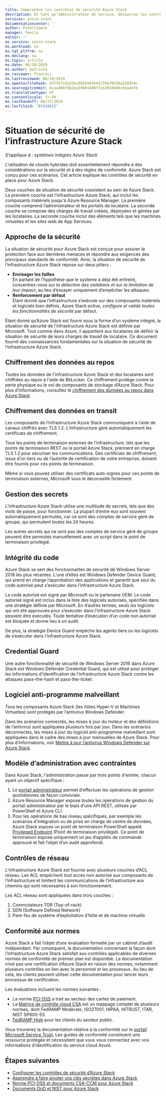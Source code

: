 ```yaml
---
title: Comprendre les contrôles de sécurité Azure Stack
description: En tant qu’administrateur de service, découvrez les contrôles de sécurité appliqués à Azure Stack.
services: azure-stack
documentationcenter: ''
author: PatAltimore
manager: femila
editor: ''
ms.service: azure-stack
ms.workload: na
ms.tgt_pltfrm: na
ms.devlang: na
ms.topic: article
ms.date: 06/10/2019
ms.author: patricka
ms.reviewer: fiseraci
ms.lastreviewed: 06/10/2019
ms.openlocfilehash: 437fb7c62436c0565945b851f0a70550a228d54c
ms.sourcegitcommit: bcaad8b7db2ea596018d973cb29283d8c6daebfb
ms.translationtype: HT
ms.contentlocale: fr-FR
ms.lasthandoff: 06/27/2019
ms.locfileid: "67419521"
---
```

# <a name="azure-stack-infrastructure-security-posture"></a>Situation de sécurité de l’infrastructure Azure Stack

*S’applique à : systèmes intégrés Azure Stack*

L’utilisation de clouds hybrides doit essentiellement répondre à des considérations sur la sécurité et à des règles de conformité. Azure Stack est conçu pour ces scénarios. Cet article explique les contrôles de sécurité en place pour Azure Stack.

Deux couches de situation de sécurité coexistent au sein de Azure Stack. La première couche est l’infrastructure Azure Stack, qui inclut les composants matériels jusqu'à Azure Resource Manager. La première couche comprend l’administrateur et les portails de locataire. La seconde couche se compose des charges de travail créées, déployées et gérées par les locataires. La seconde couche inclut des éléments tels que les machines virtuelles et les sites web de App Services.

## <a name="security-approach"></a>Approche de la sécurité

La situation de sécurité pour Azure Stack est conçue pour assurer la protection face aux dernières menaces et répondre aux exigences des principaux standards de conformité. Ainsi, la situation de sécurité de l’infrastructure Azure Stack repose sur deux piliers :

 - **Envisager les failles**  
En partant de l’hypothèse que le système a déjà été enfreint, concentrez-vous sur *la détection des violations et sur la limitation de leur impact*, au lieu d’essayer uniquement d’empêcher les attaques. 
 - **Renforcement par défaut**  
Étant donné que l’infrastructure s’exécute sur des composants matériels et logiciels bien définis, Azure Stack *active, configure et valide toutes les fonctionnalités de sécurité* par défaut.

Étant donné qu’Azure Stack est fourni sous la forme d’un système intégré, la situation de sécurité de l’infrastructure Azure Stack est définie par Microsoft. Tout comme dans Azure, il appartient aux locataires de définir la situation de sécurité de leurs charges de travail de locataire. Ce document fournit des connaissances fondamentales sur la situation de sécurité de l’infrastructure Azure Stack.

## <a name="data-at-rest-encryption"></a>Chiffrement des données au repos
Toutes les données de l'infrastructure Azure Stack et des locataires sont chiffrées au repos à l'aide de BitLocker. Ce chiffrement protège contre la perte physique ou le vol de composants de stockage d’Azure Stack. Pour plus d’informations, consultez le [chiffrement des données au repos dans Azure Stack](azure-stack-security-bitlocker.md).

## <a name="data-in-transit-encryption"></a>Chiffrement des données en transit
Les composants de l’infrastructure Azure Stack communiquent à l’aide de canaux chiffrés avec TLS 1.2. L’infrastructure gère automatiquement les certificats de chiffrement. 

Tous les points de terminaison externes de l’infrastructure, tels que les points de terminaison REST ou le portail Azure Stack, prennent en charge TLS 1.2 pour sécuriser les communications. Des certificats de chiffrement, issus d’un tiers ou de l’autorité de certification de votre entreprise, doivent être fournis pour ces points de terminaison. 

Même si vous pouvez utiliser des certificats auto-signés pour ces points de terminaison externes, Microsoft vous le déconseille fortement. 

## <a name="secret-management"></a>Gestion des secrets
L’infrastructure Azure Stack utilise une multitude de secrets, tels que des mots de passe, pour fonctionner. La plupart d’entre eux sont souvent automatiquement permutés, car ce sont des comptes de service géré de groupe, qui permutent toutes les 24 heures.

Les autres secrets qui ne sont pas des comptes de service géré de groupe peuvent être permutés manuellement avec un script dans le point de terminaison privilégié.

## <a name="code-integrity"></a>Intégrité du code
Azure Stack se sert des fonctionnalités de sécurité de Windows Server 2016 les plus récentes. L’une d’elles est Windows Defender Device Guard, qui prend en charge l’approbation des applications et garantit que seul du code autorisé peut s’exécuter dans l’infrastructure Azure Stack. 

Le code autorisé est signé par Microsoft ou le partenaire OEM. Le code autorisé signé est inclus dans la liste des logiciels autorisés, spécifiée dans une stratégie définie par Microsoft. En d’autres termes, seuls les logiciels qui ont été approuvés pour s’exécuter dans l’infrastructure Azure Stack peuvent être exécutés. Toute tentative d’exécution d’un code non autorisé est bloquée et donne lieu à un audit.

De plus, la stratégie Device Guard empêche les agents tiers ou les logiciels de s’exécuter dans l’infrastructure Azure Stack.

## <a name="credential-guard"></a>Credential Guard
Une autre fonctionnalité de sécurité de Windows Server 2016 dans Azure Stack est Windows Defender Credential Guard, qui est utilisé pour protéger les informations d’identification de l’infrastructure Azure Stack contre les attaques pass-the-hash et pass-the-ticket.

## <a name="antimalware"></a>Logiciel anti-programme malveillant
Tous les composants Azure Stack (les hôtes Hyper-V et Machines Virtuelles) sont protégés par l’antivirus Windows Defender.

Dans les scénarios connectés, les mises à jour du moteur et des définitions de l’antivirus sont appliquées plusieurs fois par jour. Dans les scénarios déconnectés, les mises à jour du logiciel anti-programme malveillant sont appliquées dans le cadre des mises à jour mensuelles de Azure Stack. Pour plus d’informations, voir [Mettre à jour l’antivirus Windows Defender sur Azure Stack](azure-stack-security-av.md).

## <a name="constrained-administration-model"></a>Modèle d’administration avec contraintes
Dans Azure Stack, l'administration passe par trois points d'entrée, chacun ayant un objectif spécifique : 
1. Le [portail administrateur](azure-stack-manage-portals.md) permet d’effectuer les opérations de gestion quotidiennes de façon conviviale.
2. Azure Resource Manager expose toutes les opérations de gestion du portail administrateur par le biais d’une API REST, utilisée par PowerShell et Azure CLI. 
3. Pour les opérations de bas niveau spécifiques, par exemple les scénarios d’intégration ou de prise en charge de centre de données, Azure Stack expose un point de terminaison PowerShell appelé [Privileged Endpoint](azure-stack-privileged-endpoint.md) (Point de terminaison privilégié). Ce point de terminaison expose uniquement un jeu d’applets de commande approuvé et fait l’objet d’un audit approfondi.

## <a name="network-controls"></a>Contrôles de réseau
L’infrastructure Azure Stack est fournie avec plusieurs couches d’ACL réseau. Les ACL empêchent tout accès non autorisé aux composants de l’infrastructure et limitent les communications de l’infrastructure aux chemins qui sont nécessaires à son fonctionnement. 

Les ACL réseau sont appliquées dans trois couches :
1.  Commutateurs TOR (Top-of-rack)
2.  SDN (Software Defined Network)
3.  Pare-feu de système d’exploitation d’hôte et de machine virtuelle

## <a name="regulatory-compliance"></a>Conformité aux normes

Azure Stack a fait l’objet d’une évaluation formelle par un cabinet d’audit indépendant. Par conséquent, la documentation concernant la façon dont l’infrastructure Azure Stack satisfait aux contrôles applicables de diverses normes de conformité de premier plan est disponible. La documentation n’est pas une certification d’Azure Stack en raison des normes, notamment plusieurs contrôles en lien avec le personnel et les processus. Au lieu de cela, les clients peuvent utiliser cette documentation pour lancer leurs processus de certification.

Les évaluations incluent les normes suivantes :

- La norme [PCI-DSS](https://www.pcisecuritystandards.org/pci_security/) a trait au secteur des cartes de paiement.
- La [Matrice de contrôle cloud CSA](https://cloudsecurityalliance.org/group/cloud-controls-matrix/#_overview) est un mappage complet de plusieurs normes, dont FedRAMP Moderate, ISO27001, HIPAA, HITRUST, ITAR, NIST SP800-53.
- [FedRAMP High](https://www.fedramp.gov/fedramp-releases-high-baseline/) pour les clients du secteur public.

Vous trouverez la documentation relative à la conformité sur le [portail Microsoft Service Trust](https://servicetrust.microsoft.com/ViewPage/Blueprint). Les guides de conformité constituent une ressource protégée et nécessitent que vous vous connectiez avec vos informations d’identification du service cloud Azure.

## <a name="next-steps"></a>Étapes suivantes

- [Configurer les contrôles de sécurité d’Azure Stack](azure-stack-security-configuration.md)
- [Apprendre à faire pivoter vos clés secrètes dans Azure Stack](azure-stack-rotate-secrets.md)
- [Norme PCI-DSS et documents CSA-CCM pour Azure Stack](https://servicetrust.microsoft.com/ViewPage/TrustDocuments)
- [Documents DoD et NIST pour Azure Stack](https://servicetrust.microsoft.com/ViewPage/Blueprint)
